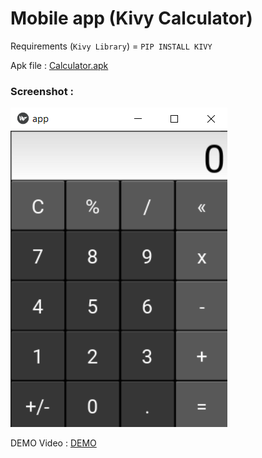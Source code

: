 # Mobile app (Kivy Calculator)

Requirements (`Kivy Library`) = `PIP INSTALL KIVY`

Apk file : [Calculator.apk](https://lnkd.in/eAGC3Hh)

### Screenshot :

![](images/Screenshot%20(356).png)

DEMO Video : [DEMO](https://www.linkedin.com/embed/feed/update/urn:li:ugcPost:6806504524308643840)
